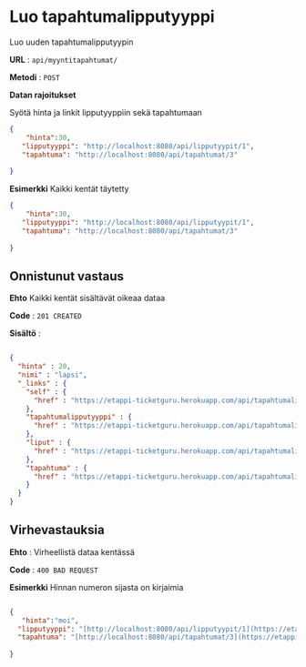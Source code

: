 # Luo tapahtumalipputyyppi

Luo uuden tapahtumalipputyypin

**URL** : `api/myyntitapahtumat/`

**Metodi** : `POST`

**Datan rajoitukset**

Syötä hinta ja linkit lipputyyppiin sekä tapahtumaan

```json
{
    "hinta":30,
   "lipputyyppi": "http://localhost:8080/api/lipputyypit/1",
   "tapahtuma": "http://localhost:8080/api/tapahtumat/3"
	
}
```
**Esimerkki** Kaikki kentät täytetty

```json
{
    "hinta":30,
   "lipputyyppi": "http://localhost:8080/api/lipputyypit/1",
   "tapahtuma": "http://localhost:8080/api/tapahtumat/3"
	
}
```

## Onnistunut vastaus

**Ehto** Kaikki kentät sisältävät oikeaa dataa

**Code** : `201 CREATED`

**Sisältö** :
```json

{
  "hinta" : 20,
  "nimi" : "lapsi",
  "_links" : {
    "self" : {
      "href" : "https://etappi-ticketguru.herokuapp.com/api/tapahtumalipputyypit/2"
    },
    "tapahtumalipputyyppi" : {
      "href" : "https://etappi-ticketguru.herokuapp.com/api/tapahtumalipputyypit/2"
    },
    "liput" : {
      "href" : "https://etappi-ticketguru.herokuapp.com/api/tapahtumalipputyypit/2/liput"
    },
    "tapahtuma" : {
      "href" : "https://etappi-ticketguru.herokuapp.com/api/tapahtumalipputyypit/2/tapahtuma"
    }
  }
}
```

## Virhevastauksia

**Ehto** : Virheellistä dataa kentässä

**Code** : `400 BAD REQUEST`

**Esimerkki** Hinnan numeron sijasta on kirjaimia
 
 ```json
 
 {
    "hinta":"moi",
   "lipputyyppi": "[http://localhost:8080/api/lipputyypit/1](https://etappi-ticketguru.herokuapp.com/api/tapahtumalipputyypit/2/liput)",
   "tapahtuma": "[http://localhost:8080/api/tapahtumat/3](https://etappi-ticketguru.herokuapp.com/api/tapahtumalipputyypit/2/tapahtuma)"
	
}
 
```
